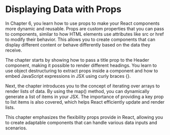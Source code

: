 # Displaying Data with Props

In Chapter 6, you learn how to use props to make your React components more dynamic and reusable. Props are custom properties that you can pass to components, similar to how HTML elements use attributes like src or href to modify their behavior. This allows you to create components that can display different content or behave differently based on the data they receive.

The chapter starts by showing how to pass a title prop to the Header component, making it possible to render different headings. You learn to use object destructuring to extract props inside a component and how to embed JavaScript expressions in JSX using curly braces {}.

Next, the chapter introduces you to the concept of iterating over arrays to render lists of data. By using the map() method, you can dynamically generate a list of items in your JSX. The importance of providing a key prop to list items is also covered, which helps React efficiently update and render lists.

This chapter emphasizes the flexibility props provide in React, allowing you to create adaptable components that can handle various data inputs and scenarios.